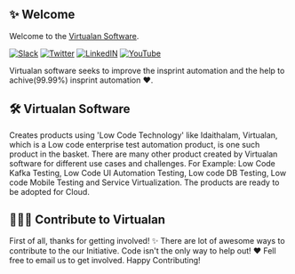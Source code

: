 ## ✨ Welcome
Welcome to the [Virtualan Software](https://www.virtualansoftware.com/). 

[![Slack](https://img.shields.io/badge/Slack-virtualan--software.slack.com-yellowgreen)](https://virtualan-software.slack.com)
[![Twitter](https://img.shields.io/badge/Twitter-@virtualns-blue)](https://twitter.com/virtualans)
[![LinkedIN](https://img.shields.io/badge/LinkedIn-@virtualan-software.svg)](https://www.linkedin.com/company/virtualansoftware)
[![YouTube](https://img.shields.io/badge/YouTube-@virtualan-red.svg)](https://www.youtube.com/channel/UCny1F1GiYoo2pARDaSDIzYw/featured)

Virtualan software seeks to improve the insprint automation and the help to achive(99.99%) insprint automation ❤️.

## 🛠️ Virtualan Software 
Creates products using 'Low Code Technology' like Idaithalam, Virtualan, which is a Low code enterprise test automation product, is one such product in the basket. There are many other product created by Virtualan software for different use cases and challenges. For Example: Low Code Kafka Testing, Low Code UI Automation Testing, Low code DB Testing, Low code Mobile Testing and Service Virtualization. The products are ready to be adopted for Cloud.

## 👩🏽‍💻 Contribute to Virtualan
First of all, thanks for getting involved! ✨ There are lot of awesome ways to contribute to the our Initiative. Code isn't the only way to help out! ❤️  Fell free to email us to get involved. Happy Contributing!  
